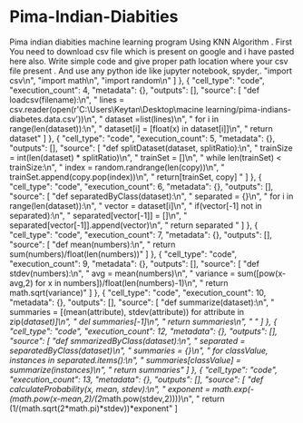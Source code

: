 # Pima-Indian-Diabities
Pima indian diabities machine learning program Using KNN Algorithm . First You need to download csv file which is present on google and i have pasted here also. Write simple code and give proper path location where your csv file present . And use any python ide like jupyter notebook, spyder,.
 "import csv\n",
    "import math\n",
    "import random\n"
   ]
  },
  {
   "cell_type": "code",
   "execution_count": 4,
   "metadata": {},
   "outputs": [],
   "source": [
    "def loadcsv(filename):\n",
    "    lines = csv.reader(open(r'C:\\Users\\Keytan\\Desktop\\macine learning/pima-indians-diabetes.data.csv'))\n",
    "    dataset =list(lines)\n",
    "    for i in range(len(dataset)):\n",
    "                            dataset[i] = [float(x) in dataset[i]]\n",
    "                            return dataset"
   ]
  },
  {
   "cell_type": "code",
   "execution_count": 5,
   "metadata": {},
   "outputs": [],
   "source": [
    "def splitDataset(dataset, splitRatio):\n",
    "    trainSize = int(len(dataset) * splitRatio)\n",
    "    trainSet = []\n",
    "    while len(trainSet) < trainSize:\n",
    "        index = random.randrange(len(copy))\n",
    "        trainSet.append(copy.pop(index))\n",
    "    return[trainSet, copy]    "
   ]
  },
  {
   "cell_type": "code",
   "execution_count": 6,
   "metadata": {},
   "outputs": [],
   "source": [
    "def separatedByClass(dataset):\n",
    "    separated = {}\n",
    "    for i in range(len(dataset)):\n",
    "        vector = dataset[i]\n",
    "        if(vector[-1] not in separated):\n",
    "            separated[vector[-1]] = []\n",
    "            separated[vector[-1]].append(vector)\n",
    "        return separated    "
   ]
  },
  {
   "cell_type": "code",
   "execution_count": 7,
   "metadata": {},
   "outputs": [],
   "source": [
    "def mean(numbers):\n",
    "    return sum(numbers)/float(len(numbers))"
   ]
  },
  {
   "cell_type": "code",
   "execution_count": 9,
   "metadata": {},
   "outputs": [],
   "source": [
    "def stdev(numbers):\n",
    "    avg = mean(numbers)\n",
    "    variance = sum([pow(x-avg,2) for x in numbers])/float(len(numbers)-1)\n",
    "    return math.sqrt(variance)"
   ]
  },
  {
   "cell_type": "code",
   "execution_count": 10,
   "metadata": {},
   "outputs": [],
   "source": [
    "def summarize(dataset):\n",
    "    summaries = [(mean(attribute), stdev(attribute)) for attribute in zip(*dataset)]\n",
    "    del summaries[-1]\n",
    "    return summaries\n",
    "    "
   ]
  },
  {
   "cell_type": "code",
   "execution_count": 12,
   "metadata": {},
   "outputs": [],
   "source": [
    "def smmarizedByClass(dataset):\n",
    "    separated = separatedByClass(dataset)\n",
    "    summaries = {}\n",
    "    for  classValue, instances in separated.items():\n",
    "        summaries[classValue] = summarize(instances)\n",
    "    return summaries"
   ]
  },
  {
   "cell_type": "code",
   "execution_count": 13,
   "metadata": {},
   "outputs": [],
   "source": [
    "def calculateProbability(x, mean, stdev):\n",
    "    exponent = math.exp(-(math.pow(x-mean,2)/(2*math.pow(stdev,2))))\n",
    "    return (1/(math.sqrt(2*math.pi)*stdev))*exponent"
   ]
